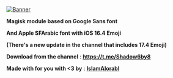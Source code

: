 [![Banner](/assets/GSmojiBanner-v1.1.jpg)](https://github.com/IslamAlorabI/GSmoji)

**Magisk module based on Google Sans font**

**And Apple SFArabic font with iOS 16.4 Emoji**

**(There's a new update in the channel that includes 17.4 Emoji)**

**Download from the channel** : **https://t.me/Shadow6by8**

**Made with for you with <3 by** : [**IslamAlorabI**](https://t.me/IslamAlorabI)
